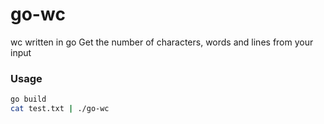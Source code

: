 # go-wc
wc written in go
Get the number of characters, words and lines from your input
### Usage
```bash
go build
cat test.txt | ./go-wc
```
